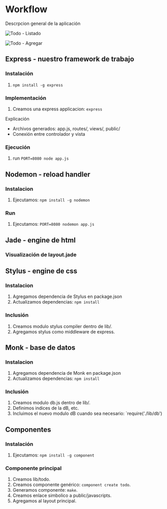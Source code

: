 
# Workflow

Descrpcion general de la aplicación

![Todo -
Listado](http://f.cl.ly/items/0K1H0E2Z2A1A1f0U1P47/bawk%20-%20todo%20-%2001.png)

![Todo - Agregar](http://f.cl.ly/items/0s2F0P132U1D1q2H2H37/baws%20-%20todo%20-%2002.png)

## Express - nuestro framework de trabajo

### Instalación

  1. `npm install -g express`

### Implementación

  1. Creamos una express applicacion: `express`

  Explicación

  * Archivos generados: app.js, routes/, views/, public/
  * Conexión entre controlador y vista

### Ejecución

  1. run `PORT=8080 node app.js`


## Nodemon - reload handler

### Instalacion

  1. Ejecutamos: `npm install -g nodemon`

### Run

  1. Ejecutamos: `PORT=8080 nodemon app.js` 


## Jade - engine de html

### Visualización de layout.jade


## Stylus - engine de css

### Instalacion

  1. Agregamos dependencia de Stylus en package.json
  2. Actualizamos dependencias: `npm install`

### Inclusión

  1. Creamos modulo stylus compiler dentro de lib/.
  1. Agregamos stylus como middleware de express.


## Monk - base de datos

### Instalacion

  1. Agregamos dependencia de Monk en package.json
  2. Actualizamos dependencias: `npm install`

### Inclusión

  1. Creamos modulo db.js dentro de lib/.
  2. Definimos indices de la dB, etc.
  3. Incluimos el nuevo modulo dB cuando sea necesario: `require('./lib/db')


## Componentes

### Instalación

  1. Ejecutamos: `npm install -g component` 

### Componente principal

  1. Creamos lib/todo.
  2. Creamos componente genérico: `component create todo`.
  3. Generamos componente: `make`.
  2. Creamos enlace simbolico a public/javascripts.
  3. Agregamos al layout principal.
